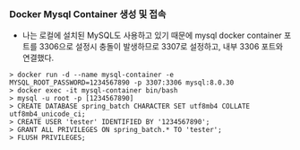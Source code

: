

### Docker Mysql Container 생성 및 접속

- 나는 로컬에 설치된 MySQL도 사용하고 있기 때문에 mysql docker container 포트를 3306으로 설정시 충돌이 발생하므로 3307로 설정하고, 내부 3306 포트와 연결했다.

```text
> docker run -d --name mysql-container -e MYSQL_ROOT_PASSWORD=1234567890 -p 3307:3306 mysql:8.0.30
> docker exec -it mysql-container bin/bash
> mysql -u root -p [1234567890]
> CREATE DATABASE spring_batch CHARACTER SET utf8mb4 COLLATE utf8mb4_unicode_ci;
> CREATE USER 'tester' IDENTIFIED BY '1234567890';
> GRANT ALL PRIVILEGES ON spring_batch.* TO 'tester';
> FLUSH PRIVILEGES;
```




